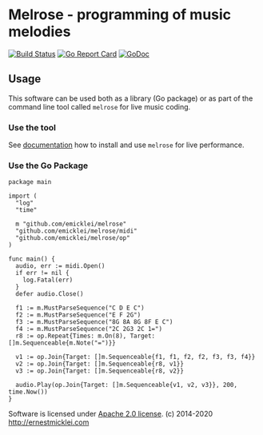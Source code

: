 # Melrose - programming of music melodies

[![Build Status](https://travis-ci.org/emicklei/melrose.png)](https://travis-ci.org/emicklei/melrose)
[![Go Report Card](https://goreportcard.com/badge/github.com/emicklei/melrose)](https://goreportcard.com/report/github.com/emicklei/melrose)
[![GoDoc](https://godoc.org/github.com/emicklei/melrose?status.svg)](https://pkg.go.dev/github.com/emicklei/melrose?tab=doc)


## Usage

This software can be used both as a library (Go package) or as part of the command line tool called `melrose` for live music coding.

### Use the tool

See [documentation](https://emicklei.github.io/melrose/) how to install and use `melrose` for live performance.

### Use the Go Package

    package main

    import (
      "log"
      "time"

      m "github.com/emicklei/melrose"
      "github.com/emicklei/melrose/midi"
      "github.com/emicklei/melrose/op"
    )

    func main() {
      audio, err := midi.Open()
      if err != nil {
        log.Fatal(err)
      }
      defer audio.Close()

      f1 := m.MustParseSequence("C D E C")
      f2 := m.MustParseSequence("E F 2G")
      f3 := m.MustParseSequence("8G 8A 8G 8F E C")
      f4 := m.MustParseSequence("2C 2G3 2C 1=")
      r8 := op.Repeat{Times: m.On(8), Target: []m.Sequenceable{m.Note("=")}}

      v1 := op.Join{Target: []m.Sequenceable{f1, f1, f2, f2, f3, f3, f4}}
      v2 := op.Join{Target: []m.Sequenceable{r8, v1}}
      v3 := op.Join{Target: []m.Sequenceable{r8, v2}}

      audio.Play(op.Join{Target: []m.Sequenceable{v1, v2, v3}}, 200, time.Now())
    }


Software is licensed under [Apache 2.0 license](LICENSE).
(c) 2014-2020 http://ernestmicklei.com 